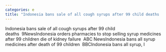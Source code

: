 ```yaml
---
categories: e
title: "Indonesia bans sale of all cough syrups after 99 child deaths  9News"
---
```

Indonesia bans sale of all cough syrups after 99 child deaths&nbsp;&nbsp;9NewsIndonesia orders pharmacies to stop selling syrup medicines after 99 children die of kidney failure&nbsp;&nbsp;ABC NewsIndonesia bans all syrup medicines after death of 99 children&nbsp;&nbsp;BBCIndonesia bans all syrup, l